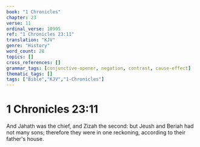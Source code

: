 ```yaml
---
book: "1 Chronicles"
chapter: 23
verse: 11
ordinal_verse: 10995
ref: "1 Chronicles 23:11"
translation: "KJV"
genre: "History"
word_count: 28
topics: []
cross_references: []
grammar_tags: [conjunctive-opener, negation, contrast, cause-effect]
thematic_tags: []
tags: ["Bible","KJV","1-Chronicles"]
---
```


# 1 Chronicles 23:11

And Jahath was the chief, and Zizah the second: but Jeush and Beriah had not many sons; therefore they were in one reckoning, according to their father's house.
